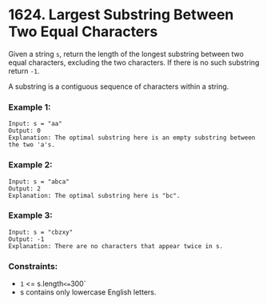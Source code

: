 # 1624. Largest Substring Between Two Equal Characters

Given a string `s`, return the length of the longest substring between two equal characters, excluding the two characters. If there is no such substring return `-1`.

A substring is a contiguous sequence of characters within a string.

### Example 1:

```
Input: s = "aa"
Output: 0
Explanation: The optimal substring here is an empty substring between the two 'a's.
```

### Example 2:

```
Input: s = "abca"
Output: 2
Explanation: The optimal substring here is "bc".
```

### Example 3:

```
Input: s = "cbzxy"
Output: -1
Explanation: There are no characters that appear twice in s.
```

### Constraints:

- `1` <= s.length` <= `300`
- s contains only lowercase English letters.
